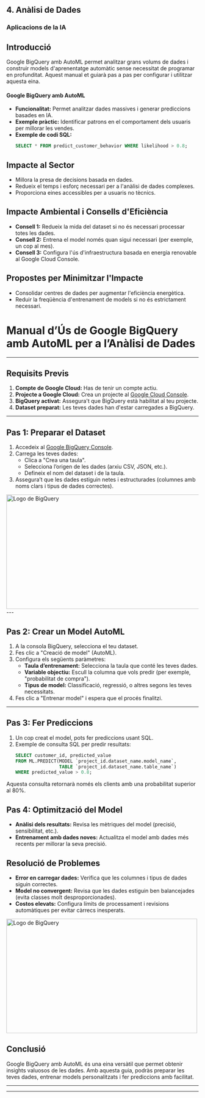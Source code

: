 ## 4. Anàlisi de Dades
### Aplicacions de la IA
## **Introducció**
Google BigQuery amb AutoML permet analitzar grans volums de dades i construir models d'aprenentatge automàtic sense necessitat de programar en profunditat. Aquest manual et guiarà pas a pas per configurar i utilitzar aquesta eina.

#### Google BigQuery amb AutoML
- **Funcionalitat:** Permet analitzar dades massives i generar prediccions basades en IA.
- **Exemple pràctic:** Identificar patrons en el comportament dels usuaris per millorar les vendes.
- **Exemple de codi SQL:**
  ```sql
  SELECT * FROM predict_customer_behavior WHERE likelihood > 0.8;
## Impacte al Sector
- Millora la presa de decisions basada en dades.
- Redueix el temps i esforç necessari per a l'anàlisi de dades complexes.
- Proporciona eines accessibles per a usuaris no tècnics.

## Impacte Ambiental i Consells d'Eficiència
- **Consell 1:** Redueix la mida del dataset si no és necessari processar totes les dades.
- **Consell 2:** Entrena el model només quan sigui necessari (per exemple, un cop al mes).
- **Consell 3:** Configura l'ús d'infraestructura basada en energia renovable al Google Cloud Console.

## Propostes per Minimitzar l'Impacte
- Consolidar centres de dades per augmentar l'eficiència energètica.
- Reduir la freqüència d'entrenament de models si no és estrictament necessari.

# **Manual d’Ús de Google BigQuery amb AutoML per a l’Anàlisi de Dades**
---

## **Requisits Previs**
1. **Compte de Google Cloud:** Has de tenir un compte actiu.
2. **Projecte a Google Cloud:** Crea un projecte al [Google Cloud Console](https://console.cloud.google.com/).
3. **BigQuery activat:** Assegura't que BigQuery està habilitat al teu projecte.
4. **Dataset preparat:** Les teves dades han d'estar carregades a BigQuery.

---

## **Pas 1: Preparar el Dataset**
1. Accedeix al [Google BigQuery Console](https://console.cloud.google.com/bigquery).
2. Carrega les teves dades:
   - Clica a "Crea una taula".
   - Selecciona l’origen de les dades (arxiu CSV, JSON, etc.).
   - Defineix el nom del dataset i de la taula.
3. Assegura’t que les dades estiguin netes i estructurades (columnes amb noms clars i tipus de dades correctes).
<img src="https://storage.googleapis.com/gweb-cloudblog-publish/images/image1_xUQd32s.max-2000x2000.jpg" alt="Logo de BigQuery" width="800" height="300">
---

## **Pas 2: Crear un Model AutoML**
1. A la consola BigQuery, selecciona el teu dataset.
2. Fes clic a "Creació de model" (AutoML).
3. Configura els següents paràmetres:
   - **Taula d’entrenament:** Selecciona la taula que conté les teves dades.
   - **Variable objectiu:** Escull la columna que vols predir (per exemple, "probabilitat de compra").
   - **Tipus de model:** Classificació, regressió, o altres segons les teves necessitats.
4. Fes clic a "Entrenar model" i espera que el procés finalitzi.

---

## **Pas 3: Fer Prediccions**
1. Un cop creat el model, pots fer prediccions usant SQL.
2. Exemple de consulta SQL per predir resultats:
   ```sql
   SELECT customer_id, predicted_value
   FROM ML.PREDICT(MODEL `project_id.dataset_name.model_name`, 
                   TABLE `project_id.dataset_name.table_name`)
   WHERE predicted_value > 0.8;
Aquesta consulta retornarà només els clients amb una probabilitat superior al 80%.

## Pas 4: Optimització del Model
- **Anàlisi dels resultats:** Revisa les mètriques del model (precisió, sensibilitat, etc.).
- **Entrenament amb dades noves:** Actualitza el model amb dades més recents per millorar la seva precisió.


## Resolució de Problemes
- **Error en carregar dades:** Verifica que les columnes i tipus de dades siguin correctes.
- **Model no convergent:** Revisa que les dades estiguin ben balancejades (evita classes molt desproporcionades).
- **Costos elevats:** Configura límits de processament i revisions automàtiques per evitar càrrecs inesperats.

<img src="https://switchboard-software.com/wp-content/uploads/2023/06/Google-BigQuery.jpeg" alt="Logo de BigQuery" width="500" height="300">

## Conclusió
Google BigQuery amb AutoML és una eina versàtil que permet obtenir insights valuosos de les dades. Amb aquesta guia, podràs preparar les teves dades, entrenar models personalitzats i fer prediccions amb facilitat.
****
---

